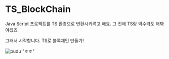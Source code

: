 # TS_BlockChain

Java Script 프로젝트를 TS 환경으로 변환시키려고 해요.
그 전에 TS랑 악수라도 해봐야겠죠

그래서 시작합니다.
TS로 블록체인 만들기!

![pudu](https://user-images.githubusercontent.com/54773137/116511173-ffb3ce00-a900-11eb-88cf-d58cdab56513.jpg)
"ㅎㅎ"
